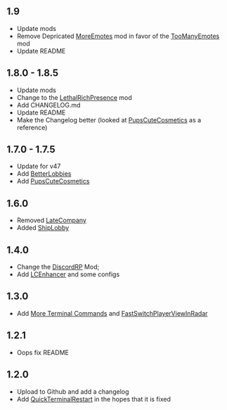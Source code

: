 ## 1.9

- Update mods
- Remove Depricated [MoreEmotes](https://thunderstore.io/c/lethal-company/p/Sligili/More_Emotes/) mod in favor of the [TooManyEmotes](https://thunderstore.io/c/lethal-company/p/FlipMods/TooManyEmotes/) mod
- Update README

## 1.8.0 - 1.8.5

- Update mods
- Change to the [LethalRichPresence](https://thunderstore.io/c/lethal-company/p/mrov/LethalRichPresence/) mod
- Add CHANGELOG.md
- Update README
- Make the Changelog better (looked at [PupsCuteCosmetics](https://thunderstore.io/c/lethal-company/p/PupVR/Pups_Cute_Cosmetics/changelog/) as a reference)

## 1.7.0 - 1.7.5

- Update for v47
- Add [BetterLobbies](https://thunderstore.io/c/lethal-company/p/Ryokune/Better_Lobbies/)
- Add [PupsCuteCosmetics](https://thunderstore.io/c/lethal-company/p/PupVR/Pups_Cute_Cosmetics/)

## 1.6.0

- Removed [LateCompany](https://thunderstore.io/c/lethal-company/p/anormaltwig/LateCompany/)
- Added [ShipLobby](https://thunderstore.io/c/lethal-company/p/tinyhoot/ShipLobby/)

## 1.4.0

- Change the [DiscordRP](https://thunderstore.io/c/lethal-company/p/Giltong/LethalCompanyDRP/) Mod;
- Add [LCEnhancer](https://thunderstore.io/c/lethal-company/p/Mom_Llama/Lethal_Company_Enhancer/) and some configs

## 1.3.0

- Add [More Terminal Commands](https://thunderstore.io/c/lethal-company/p/NavarroTech/MoreTerminalCommands/) and [FastSwitchPlayerViewInRadar](https://thunderstore.io/c/lethal-company/p/kRYstall9/FastSwitchPlayerViewInRadar/)

## 1.2.1

- Oops fix README

## 1.2.0

- Upload to Github and add a changelog
- Add [QuickTerminalRestart](https://thunderstore.io/c/lethal-company/p/Clementinise/QuickTerminalRestart/) in the hopes that it is fixed